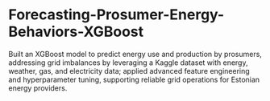 # Forecasting-Prosumer-Energy-Behaviors-XGBoost
Built an XGBoost model to predict energy use and production by prosumers, addressing grid imbalances by leveraging a Kaggle dataset with energy, weather, gas, and electricity data; applied advanced feature engineering and hyperparameter tuning, supporting reliable grid operations for Estonian energy providers.
